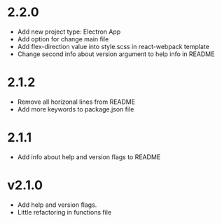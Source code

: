 # 2.2.0

- Add new project type: Electron App
- Add option for change main file
- Add flex-direction value into style.scss in react-webpack template
- Change second info about version argument to help info in README

# 2.1.2

- Remove all horizonal lines from README
- Add more keywords to package.json file

# 2.1.1

- Add info about help and version flags to README

# v2.1.0

- Add help and version flags.
- Little refactoring in functions file
